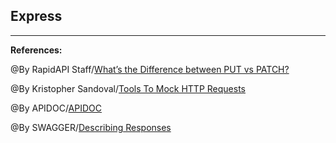 ## **Express**



-----------------------------------------------

**References:**

@By RapidAPI Staff/[What’s the Difference between PUT vs PATCH?](https://rapidapi.com/blog/put-vs-patch/)

@By Kristopher Sandoval/[Tools To Mock HTTP Requests](https://nordicapis.com/10-tools-to-mock-http-requests/)

@By APIDOC/[APIDOC](https://apidocjs.com/)

@By SWAGGER/[Describing Responses](https://swagger.io/docs/specification/2-0/describing-responses/)
